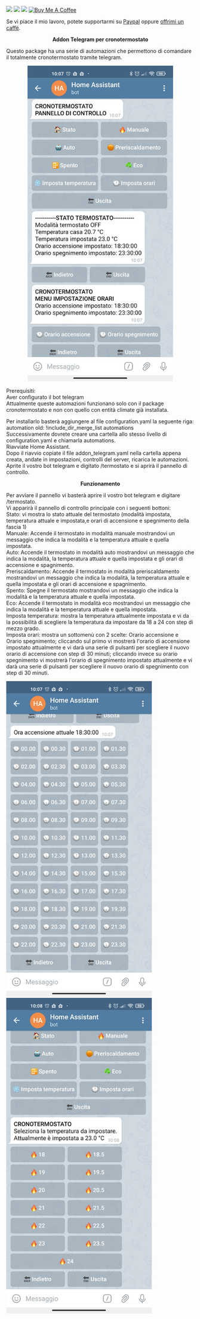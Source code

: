 <img src="https://img.shields.io/badge/Versione-1.0-green"> <img src="https://img.shields.io/badge/Aggiornato-si-orange"> <a href="https://forum.hassiohelp.eu/d/503-package-cronotermostato"><img src="https://img.shields.io/badge/Forum-hassiohelp-blue"></a> <a href="https://www.buymeacoffee.com/mariocandida80"><img src="https://cdn.buymeacoffee.com/buttons/default-orange.png" width="90" alt="Buy Me A Coffee"></a>
<br>

Se vi piace il mio lavoro, potete supportarmi su <a href="https://www.paypal.com/paypalme/mariocandida">Paypal</a> oppure <a href="https://www.buymeacoffee.com/mariocandida80">offrimi un caffè</a>.<br>
<p align="center"/> <b>Addon Telegram per cronotermostato</b> <br> </p>

Questo package ha una serie di automazioni che permettono di comandare il totalmente cronotermostato tramite telegram. <br>
<p align="center"/><img src="https://github.com/mariocandida80/addon_telegram/blob/master/foto/pannello1.jpg" width="390"></p>

Prerequisiti:<br>
Aver configurato il bot telegram<br>
Attualmente queste automazioni funzionano solo con il package cronotermostato e non con quello con entità climate già installata. <br>

Per installarlo basterà aggiungere al file configuration.yaml la seguente riga:<br>
automation old: !include_dir_merge_list automations<br>
Successivamente dovrete creare una cartella allo stesso livello di configuration.yaml e chiamarla automations.<br>
Riavviate Home Assistant.<br>
Dopo il riavvio copiate il file addon_telegram.yaml nella cartella appena creata, andate in impostazioni, controlli del server, ricarica le automazioni.<br>
Aprite il vostro bot telegram e digitato /termostato e si aprirà il pannello di controllo.<br>

<p align="center"/> <b>Funzionamento</b> <br> </p>
Per avviare il pannello vi basterà aprire il vostro bot telegram e digitare /termostato.<br>
Vi apparirà il pannello di controllo principale con i seguenti bottoni:<br>
Stato: vi mostra lo stato attuale del termostato (modalità impostata, temperatura attuale e impostata,e orari di accensione e spegnimento della fascia 1)<br>
Manuale: Accende il termostato in modalità manuale mostrandovi un messaggio che indica la modalità e la temperatura attuale e quella impostata.<br>
Auto: Accende il termostato in modalità auto mostrandovi un messaggio che indica la modalità, la temperatura attuale e quella impostata e gli orari di accensione e spagnimento.<br>
Preriscaldamento: Accende il termostato in modalità preriscaldamento mostrandovi un messaggio che indica la modalità, la temperatura attuale e quella impostata e gli orari di accensione e spagnimento.<br>
Spento: Spegne il termostato mostrandovi un messaggio che indica la modalità e la temperatura attuale e quella impostata.<br>
Eco: Accende il termostato in modalità eco mostrandovi un messaggio che indica la modalità e la temperatura attuale e quella impostata.<br>
Imposta temperatura: mostra la temperatura attualmente impostata e vi da la possibilità di scegliere la temperatura da impostare da 18 a 24 con step di mezzo grado.<br>
Imposta orari: mostra un sottomenù con 2 scelte: Orario accensione e Orario spegnimento; cliccando sul primo vi mostrerà l'orario di accensione impostato attualmente e vi darà una serie di pulsanti per scegliere il nuovo orario di accensione con step di 30 minuti; cliccando invece su orario spegnimento vi mostrerà l'orario di spegnimento impostato attualmente e vi darà una serie di pulsanti per scegliere il nuovo orario di spegnimento con step di 30 minuti.<br>
<p align="left"/><img src="https://github.com/mariocandida80/addon_telegram/blob/master/foto/pannello2.jpg" width="390"><img src="https://github.com/mariocandida80/addon_telegram/blob/master/foto/pannello3.jpg" width="390"></p>
